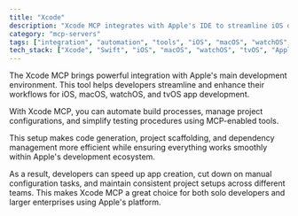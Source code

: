 ```yaml
---
title: "Xcode"
description: "Xcode MCP integrates with Apple's IDE to streamline iOS development workflows, automate builds, and facilitate code generation."
category: "mcp-servers"
tags: ["integration", "automation", "tools", "iOS", "macOS", "watchOS", "tvOS", "development"]
tech_stack: ["Xcode", "Swift", "iOS", "macOS", "watchOS", "tvOS", "Apple Platforms"]
---
```


The Xcode MCP brings powerful integration with Apple's main development environment. This tool helps developers streamline and enhance their workflows for iOS, macOS, watchOS, and tvOS app development.

With Xcode MCP, you can automate build processes, manage project configurations, and simplify testing procedures using MCP-enabled tools. 

This setup makes code generation, project scaffolding, and dependency management more efficient while ensuring everything works smoothly within Apple's development ecosystem.

As a result, developers can speed up app creation, cut down on manual configuration tasks, and maintain consistent project setups across different teams. This makes Xcode MCP a great choice for both solo developers and larger enterprises using Apple's platform.